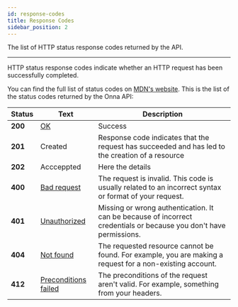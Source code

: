 ```yaml
---
id: response-codes
title: Response Codes
sidebar_position: 2
---
```


The list of HTTP status response codes returned by the API.

---

HTTP status response codes indicate whether an HTTP request has been successfully completed.

You can find the full list of status codes on [MDN's website](https://developer.mozilla.org/en-US/docs/Web/HTTP "MDN docs about HTTP status response codes"). This is the list of the status codes returned by the Onna API:

| Status   | Text | Description |
|----------|------|------|
| **200**  | [OK](https://developer.mozilla.org/en-US/docs/Web/HTTP/Status/200 "MDN docs about HTTP status response code 200") | Success |
| **201**  | Created | Response code indicates that the request has succeeded and has led to the creation of a resource |
| **202**  | Accceppted| Here the details|
| **400**  | [Bad request](https://developer.mozilla.org/en-US/docs/Web/HTTP/Status/400 "MDN docs about HTTP status response code 400") | The request is invalid. This code is usually related to an incorrect syntax or format of your request.    |
| **401**  | [Unauthorized](https://developer.mozilla.org/en-US/docs/Web/HTTP/Status/401 "MDN docs about HTTP status response code 401") | Missing or wrong authentication. It can be because of incorrect credentials or because you don't have permissions.|
| **404**  | [Not found](https://developer.mozilla.org/en-US/docs/Web/HTTP/Status/404 "MDN docs about HTTP status response code 404") | The requested resource cannot be found. For example, you are making a request for a  non-existing account. |
| **412**  | [Preconditions failed](https://developer.mozilla.org/en-US/docs/Web/HTTP/Status/412 "MDN docs about HTTP status response code 412") | The preconditions of the request aren't valid. For example, something from your headers. |
